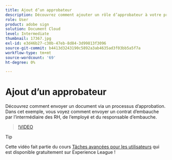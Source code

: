 ```yaml
---
title: Ajout d’un approbateur
description: Découvrez comment ajouter un rôle d’approbateur à votre processus d’approbation de contrat.
role: User
product: adobe sign
solution: Document Cloud
level: Intermediate
thumbnail: 17367.jpg
exl-id: e3d46b27-c30b-47eb-8d84-3d99813f3096
source-git-commit: b4413d3243190c5892a3ab4635ad3f03bb5a5f7a
workflow-type: tm+mt
source-wordcount: '69'
ht-degree: 0%

---
```


# Ajout d’un approbateur

Découvrez comment envoyer un document via un processus d’approbation. Dans cet exemple, vous voyez comment envoyer un contrat d’embauche par l’intermédiaire des RH, de l’employé et du responsable d’embauche.

>[!VIDEO](https://video.tv.adobe.com/v/17367?hidetitle=true)

>[!TIP]
>
>Cette vidéo fait partie du cours [Tâches avancées pour les utilisateurs](https://experienceleague.adobe.com/?recommended=Sign-U-1-2020.3) qui est disponible gratuitement sur Experience League !



